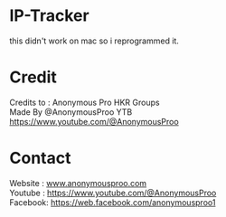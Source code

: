 # IP-Tracker
this didn't work on mac so i reprogrammed it.

# Credit
Credits to : Anonymous Pro HKR Groups<br>
Made By @AnonymousProo YTB<br>
https://www.youtube.com/@AnonymousProo<br>
# Contact
Website : www.anonymousproo.com<br>
Youtube : https://www.youtube.com/@AnonymousProo<br>
Facebook: https://web.facebook.com/anonymousproo1<br>
